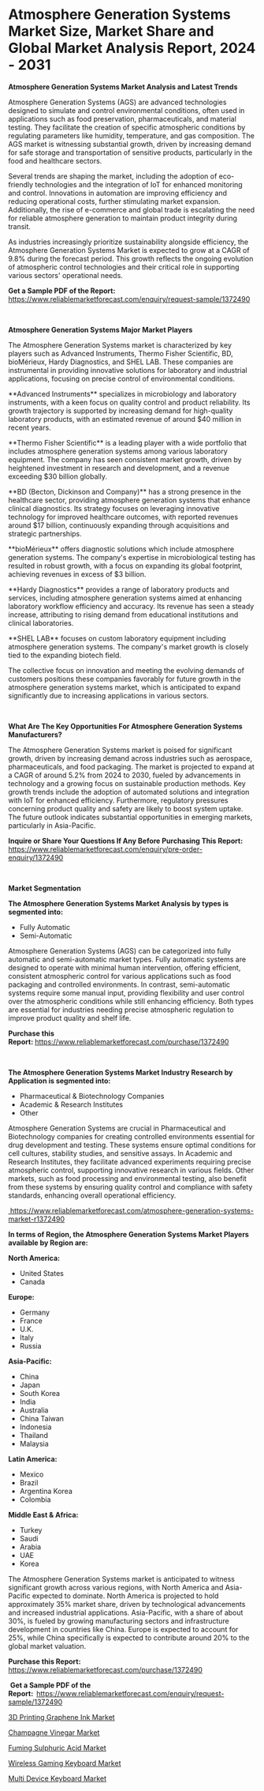 <p><h1>Atmosphere Generation Systems Market Size, Market Share and Global Market Analysis Report, 2024 - 2031</h1></p><p><strong>Atmosphere Generation Systems Market Analysis and Latest Trends</strong></p>
<p><p>Atmosphere Generation Systems (AGS) are advanced technologies designed to simulate and control environmental conditions, often used in applications such as food preservation, pharmaceuticals, and material testing. They facilitate the creation of specific atmospheric conditions by regulating parameters like humidity, temperature, and gas composition. The AGS market is witnessing substantial growth, driven by increasing demand for safe storage and transportation of sensitive products, particularly in the food and healthcare sectors. </p><p>Several trends are shaping the market, including the adoption of eco-friendly technologies and the integration of IoT for enhanced monitoring and control. Innovations in automation are improving efficiency and reducing operational costs, further stimulating market expansion. Additionally, the rise of e-commerce and global trade is escalating the need for reliable atmosphere generation to maintain product integrity during transit.</p><p>As industries increasingly prioritize sustainability alongside efficiency, the Atmosphere Generation Systems Market is expected to grow at a CAGR of 9.8% during the forecast period. This growth reflects the ongoing evolution of atmospheric control technologies and their critical role in supporting various sectors' operational needs.</p></p>
<p><strong>Get a Sample PDF of the Report:&nbsp;</strong> <a href="https://www.reliablemarketforecast.com/enquiry/request-sample/1372490?utm_campaign=1108&utm_medium=2&utm_source=Github&utm_content=ia&utm_term=26122024&utm_id=atmosphere-generation-systems">https://www.reliablemarketforecast.com/enquiry/request-sample/1372490</a></p>
<p>&nbsp;</p>
<p><strong>Atmosphere Generation Systems Major Market Players</strong></p>
<p><p>The Atmosphere Generation Systems market is characterized by key players such as Advanced Instruments, Thermo Fisher Scientific, BD, bioMérieux, Hardy Diagnostics, and SHEL LAB. These companies are instrumental in providing innovative solutions for laboratory and industrial applications, focusing on precise control of environmental conditions.</p><p>**Advanced Instruments** specializes in microbiology and laboratory instruments, with a keen focus on quality control and product reliability. Its growth trajectory is supported by increasing demand for high-quality laboratory products, with an estimated revenue of around $40 million in recent years.</p><p>**Thermo Fisher Scientific** is a leading player with a wide portfolio that includes atmosphere generation systems among various laboratory equipment. The company has seen consistent market growth, driven by heightened investment in research and development, and a revenue exceeding $30 billion globally.</p><p>**BD (Becton, Dickinson and Company)** has a strong presence in the healthcare sector, providing atmosphere generation systems that enhance clinical diagnostics. Its strategy focuses on leveraging innovative technology for improved healthcare outcomes, with reported revenues around $17 billion, continuously expanding through acquisitions and strategic partnerships.</p><p>**bioMérieux** offers diagnostic solutions which include atmosphere generation systems. The company's expertise in microbiological testing has resulted in robust growth, with a focus on expanding its global footprint, achieving revenues in excess of $3 billion.</p><p>**Hardy Diagnostics** provides a range of laboratory products and services, including atmosphere generation systems aimed at enhancing laboratory workflow efficiency and accuracy. Its revenue has seen a steady increase, attributing to rising demand from educational institutions and clinical laboratories.</p><p>**SHEL LAB** focuses on custom laboratory equipment including atmosphere generation systems. The company's market growth is closely tied to the expanding biotech field.</p><p>The collective focus on innovation and meeting the evolving demands of customers positions these companies favorably for future growth in the atmosphere generation systems market, which is anticipated to expand significantly due to increasing applications in various sectors.</p></p>
<p>&nbsp;</p>
<p><strong>What Are The Key Opportunities For Atmosphere Generation Systems Manufacturers?</strong></p>
<p><p>The Atmosphere Generation Systems market is poised for significant growth, driven by increasing demand across industries such as aerospace, pharmaceuticals, and food packaging. The market is projected to expand at a CAGR of around 5.2% from 2024 to 2030, fueled by advancements in technology and a growing focus on sustainable production methods. Key growth trends include the adoption of automated solutions and integration with IoT for enhanced efficiency. Furthermore, regulatory pressures concerning product quality and safety are likely to boost system uptake. The future outlook indicates substantial opportunities in emerging markets, particularly in Asia-Pacific.</p></p>
<p><strong>Inquire or Share Your Questions If Any Before Purchasing This Report:</strong> <a href="https://www.reliablemarketforecast.com/enquiry/pre-order-enquiry/1372490?utm_campaign=1108&utm_medium=2&utm_source=Github&utm_content=ia&utm_term=26122024&utm_id=atmosphere-generation-systems">https://www.reliablemarketforecast.com/enquiry/pre-order-enquiry/1372490</a></p>
<p>&nbsp;</p>
<p><strong>Market Segmentation</strong></p>
<p><strong>The Atmosphere Generation Systems Market Analysis by types is segmented into:</strong></p>
<p><ul><li>Fully Automatic</li><li>Semi-Automatic</li></ul></p>
<p><p>Atmosphere Generation Systems (AGS) can be categorized into fully automatic and semi-automatic market types. Fully automatic systems are designed to operate with minimal human intervention, offering efficient, consistent atmospheric control for various applications such as food packaging and controlled environments. In contrast, semi-automatic systems require some manual input, providing flexibility and user control over the atmospheric conditions while still enhancing efficiency. Both types are essential for industries needing precise atmospheric regulation to improve product quality and shelf life.</p></p>
<p><strong>Purchase this Report:&nbsp;</strong><a href="https://www.reliablemarketforecast.com/purchase/1372490?utm_campaign=1108&utm_medium=2&utm_source=Github&utm_content=ia&utm_term=26122024&utm_id=atmosphere-generation-systems">https://www.reliablemarketforecast.com/purchase/1372490</a></p>
<p>&nbsp;</p>
<p><strong>The Atmosphere Generation Systems Market Industry Research by Application is segmented into:</strong></p>
<p><ul><li>Pharmaceutical & Biotechnology Companies</li><li>Academic & Research Institutes</li><li>Other</li></ul></p>
<p><p>Atmosphere Generation Systems are crucial in Pharmaceutical and Biotechnology companies for creating controlled environments essential for drug development and testing. These systems ensure optimal conditions for cell cultures, stability studies, and sensitive assays. In Academic and Research Institutes, they facilitate advanced experiments requiring precise atmospheric control, supporting innovative research in various fields. Other markets, such as food processing and environmental testing, also benefit from these systems by ensuring quality control and compliance with safety standards, enhancing overall operational efficiency.</p></p>
<p><a href="https://www.reliablemarketforecast.com/atmosphere-generation-systems-market-r1372490?utm_campaign=1108&utm_medium=2&utm_source=Github&utm_content=ia&utm_term=26122024&utm_id=atmosphere-generation-systems">&nbsp;https://www.reliablemarketforecast.com/atmosphere-generation-systems-market-r1372490</a></p>
<p><strong>In terms of Region, the Atmosphere Generation Systems Market Players available by Region are:</strong></p>
<p>
    <p> <strong> North America: </strong>
        <ul>
            <li>United States</li>
            <li>Canada</li>
        </ul>
        </p> 
    <p> <strong> Europe: </strong>
        <ul>
            <li>Germany</li>
            <li>France</li>
            <li>U.K.</li>
            <li>Italy</li>
            <li>Russia</li>
        </ul>
        </p> 
    <p> <strong> Asia-Pacific: </strong>
        <ul>
            <li>China</li>
            <li>Japan</li>
            <li>South Korea</li>
            <li>India</li>
            <li>Australia</li>
            <li>China Taiwan</li>
            <li>Indonesia</li>
            <li>Thailand</li>
            <li>Malaysia</li>
        </ul>
        </p> 
    <p> <strong> Latin America: </strong>
        <ul>
            <li>Mexico</li>
            <li>Brazil</li>
            <li>Argentina Korea</li>
            <li>Colombia</li>
        </ul>
        </p> 
    <p> <strong> Middle East & Africa: </strong>
        <ul>
            <li>Turkey</li>
            <li>Saudi</li>
            <li>Arabia</li>
            <li>UAE</li>
            <li>Korea</li>
        </ul>
    </p>
    </p>
<p><p>The Atmosphere Generation Systems market is anticipated to witness significant growth across various regions, with North America and Asia-Pacific expected to dominate. North America is projected to hold approximately 35% market share, driven by technological advancements and increased industrial applications. Asia-Pacific, with a share of about 30%, is fueled by growing manufacturing sectors and infrastructure development in countries like China. Europe is expected to account for 25%, while China specifically is expected to contribute around 20% to the global market valuation.</p></p>
<p><strong>Purchase this Report: </strong><a href="https://www.reliablemarketforecast.com/purchase/1372490?utm_campaign=1108&utm_medium=2&utm_source=Github&utm_content=ia&utm_term=26122024&utm_id=atmosphere-generation-systems">https://www.reliablemarketforecast.com/purchase/1372490</a></p>
<p>&nbsp;<strong>Get a Sample PDF of the Report:&nbsp;&nbsp;</strong><a href="https://www.reliablemarketforecast.com/enquiry/request-sample/1372490?utm_campaign=1108&utm_medium=2&utm_source=Github&utm_content=ia&utm_term=26122024&utm_id=atmosphere-generation-systems">https://www.reliablemarketforecast.com/enquiry/request-sample/1372490</a></p>
<p><strong></strong></p>
<p><p><a href="https://github.com/CliffMedina6/Market-Research-Report-List-7/blob/main/3d-printing-graphene-ink-market.md?utm_campaign=1108&utm_medium=2&utm_source=Github&utm_content=ia&utm_term=26122024&utm_id=atmosphere-generation-systems">3D Printing Graphene Ink Market</a></p><p><a href="https://www.linkedin.com/pulse/c-glance-reports-anmec?utm_campaign=1108&utm_medium=2&utm_source=Github&utm_content=ia&utm_term=26122024&utm_id=atmosphere-generation-systems">Champagne Vinegar Market</a></p><p><a href="https://www.linkedin.com/pulse/f-my-mkt-intel-xkfif?utm_campaign=1108&utm_medium=2&utm_source=Github&utm_content=ia&utm_term=26122024&utm_id=atmosphere-generation-systems">Fuming Sulphuric Acid Market</a></p><p><a href="https://www.linkedin.com/pulse/c-glance-reports-anmec?utm_campaign=1108&utm_medium=2&utm_source=Github&utm_content=ia&utm_term=26122024&utm_id=atmosphere-generation-systems">Wireless Gaming Keyboard Market</a></p><p><a href="https://www.linkedin.com/pulse/multi-device-keyboard-market-analysis-present-size-growth-sx1mf?utm_campaign=1108&utm_medium=2&utm_source=Github&utm_content=ia&utm_term=26122024&utm_id=atmosphere-generation-systems">Multi Device Keyboard Market</a></p></p>